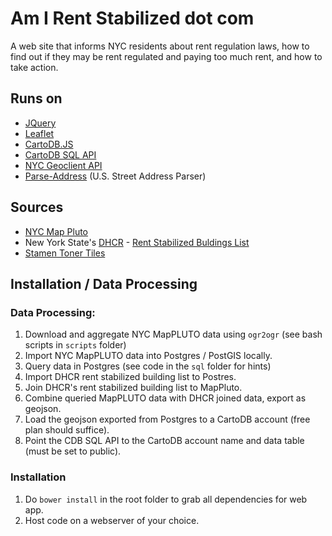 Am I Rent Stabilized dot com
============================

A web site that informs NYC residents about rent regulation laws, how to find out if they may be rent regulated and paying too much rent, and how to take action.

## Runs on
- [JQuery](http://jquery.com/)
- [Leaflet](http://leafletjs.com/)
- [CartoDB.JS](http://docs.cartodb.com/cartodb-platform/cartodb-js.html)
- [CartoDB SQL API](http://docs.cartodb.com/cartodb-platform/sql-api.html)
- [NYC Geoclient API](https://developer.cityofnewyork.us/api/geoclient-api)
- [Parse-Address](https://github.com/hassansin/parse-address) (U.S. Street Address Parser)

## Sources
- [NYC Map Pluto](http://www.nyc.gov/html/dcp/html/bytes/dwn_pluto_mappluto.shtml)
- New York State's [DHCR](http://www.nyshcr.org/) - [Rent Stabilized Buldings List](https://github.com/clhenrick/dhcr-rent-stabilized-data)
- [Stamen Toner Tiles](http://maps.stamen.com/#toner)

## Installation / Data Processing
### Data Processing:
1. Download and aggregate NYC MapPLUTO data using `ogr2ogr` (see bash scripts in `scripts` folder)
1. Import NYC MapPLUTO data into Postgres / PostGIS locally.
2. Query data in Postgres (see code in the `sql` folder for hints)
3. Import DHCR rent stabilized building list to Postres.
3. Join DHCR's rent stabilized building list to MapPluto.
4. Combine queried MapPLUTO data with DHCR joined data, export as geojson.
2. Load the geojson exported from Postgres to a CartoDB account (free plan should suffice).
3. Point the CDB SQL API to the CartoDB account name and data table (must be set to public).

### Installation
1. Do `bower install` in the root folder to grab all dependencies for web app.  
2. Host code on a webserver of your choice.


